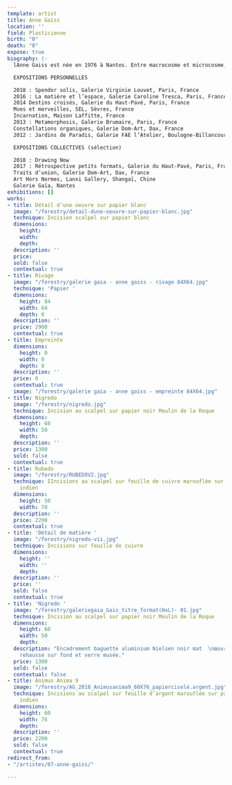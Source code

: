 ```yaml
---
template: artist
title: Anne Gaiss
location: ''
field: Plasticienne
birth: "0"
death: "0"
expose: true
biography: |-
  lAnne Gaiss est née en 1976 à Nantes. Entre macrocosme et microcosme, l’univers d’Anne Gaiss puise aux sources de l’invisible. Qu’il s’agisse de la structure interne de la matière révélée par la science, ou de la matière céleste perdue aux confins de l’espace, il s’agit ici bien d’une quête de ses mystères sur les chemins de la conscience, l’artiste devient passeur, chamane, celui qui permet de voir « au travers », « au delà » de notre réalité. Inspirée des écrits alchimistes, elle recrée le monde, d’une unité devenue dualité puis fractionnée sous la lame du scalpel, des ténèbres à la lumière, elle joue, transforme, métamorphose, transmute le visible pour en faire émerger la quintessence. L’alchimiste Martin Ruland disait que « l’imagination est l’astre dans l’homme, le corps céleste ou supracéleste ». Impalpable, subtil, l’esprit devient forme, la forme devient matière, la matière devient conscience. Pour l’alchimiste le métal a une âme, c’est ce que l’artiste nous révèle dans ces papiers. Leur surface couverte de métal devient miroir de l’âme, la ciselure nous amène vers l’envers de celui ci. « Connais-toi toi-même et tu connaitras l’univers » était la maxime du temple de Delphes. Derrière l’exploration de la nature de la matière, l’artiste propose ici à la manière de l’alchimiste de projeter comme le suggérait Jung l’inconscient dans l’obscurité de la matière afin de l’illuminer. La déconstruction du vide pour la reconstruction de la forme. La peau finement soulevée et ajourée nous livre un monde d’émotions et de sensations, l’émergence à partir du vide de l’œuvre d’une « scupture du vivant », création somptueuse ondulante, vibrante, lumineuse. La vibration du scalpel à l’origine de la forme, la lumière jouant sur le métal aux source de l’anima mundi.

  EXPOSITIONS PERSONNELLES

  2018 : Spendor solis, Galerie Virginie Louvet, Paris, France
  2016 : La matière et l’espace, Galerie Caroline Tresca, Paris, France
  2014 Destins croisés, Galerie du Haut-Pavé, Paris, France
  Mues et merveilles, SEL, Sèvres, France
  Incarnation, Maison Laffitte, France
  2013 : Metamorphosis, Galerie Brumaire, Paris, France
  Constellations organiques, Galerie Dom-Art, Dax, France
  2012 : Jardins de Paradis, Galerie FAE l’Atelier, Boulogne-Billancourt, France

  EXPOSITIONS COLLECTIVES (sélection)

  2018 : Drawing Now
  2017 : Rétrospective petits formats, Galerie du Haut-Pavé, Paris, France
  Traits d’union, Galerie Dom-Art, Dax, France
  Art Hors Normes, Lanxi Gallery, Shangaï, Chine
  Galerie Gaïa, Nantes
exhibitions: []
works:
- title: Détail d'une oeuvre sur papier blanc
  image: "/forestry/detail-dune-oeuvre-sur-papier-blanc.jpg"
  technique: Incision scalpel sur papier blanc
  dimensions:
    height: 
    width: 
    depth: 
  description: ''
  price: 
  sold: false
  contextual: true
- title: Rivage
  image: "/forestry/galerie gaia - anne gaiss - rivage 84X64.jpg"
  technique: 'Papier '
  dimensions:
    height: 84
    width: 64
    depth: 0
  description: ''
  price: 2900
  contextual: true
- title: Empreinte
  dimensions:
    height: 0
    width: 0
    depth: 0
  description: ''
  price: 0
  contextual: true
  image: "/forestry/galerie gaia - anne gaiss - empreinte 84X64.jpg"
- title: Nigredo
  image: "/forestry/nigredo.jpg"
  technique: Incision au scalpel sur papier noir Moulin de la Roque
  dimensions:
    height: 68
    width: 50
    depth: 
  description: ''
  price: 1300
  sold: false
  contextual: true
- title: Rubedo
  image: "/forestry/RUBEDOV2.jpg"
  technique: IIncisions au scalpel sur feuille de cuivre marouflée sur papier traditionnel
    indien
  dimensions:
    height: 50
    width: 70
  description: ''
  price: 2200
  contextual: true
- title: 'Détail de matière '
  image: "/forestry/nigredo-vii.jpg"
  technique: Incisions sur feuille de cuivre
  dimensions:
    height: ''
    width: ''
    depth: 
  description: ''
  price: ''
  sold: false
  contextual: true
- title: 'Nigredo '
  image: "/forestry/galeriegaia_Gais_titre_format(HxL)- 01.jpg"
  technique: Incision au scalpel sur papier noir Moulin de la Roque
  dimensions:
    height: 68
    width: 50
    depth: 
  description: "Encadrement baguette aluminium Nielsen noir mat  \nœuvre posée en
    rehausse sur fond et verre musée."
  price: 1300
  sold: false
  contextual: false
- title: Animus Anima 9
  image: "/forestry/AG_2018_Animusanima9_60X76_papierciselé.argent.jpg"
  technique: Incisions au scalpel sur feuille d’argent marouflée sur papier traditionnel
    indien
  dimensions:
    height: 60
    width: 76
    depth: 
  description: ''
  price: 2200
  sold: false
  contextual: true
redirect_from:
- "/artistes/87-anne-gaiss/"

---
```


